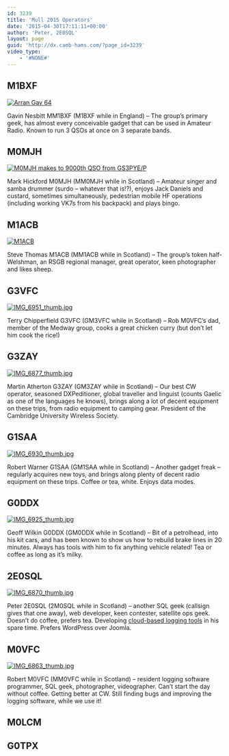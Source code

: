 ```yaml
---
id: 3239
title: 'Mull 2015 Operators'
date: '2015-04-30T17:11:11+00:00'
author: 'Peter, 2E0SQL'
layout: page
guid: 'http://dx.camb-hams.com/?page_id=3239'
video_type:
    - '#NONE#'
---
```


## M1BXF

[![Arran Gav 64](http://dx.camb-hams.com/wp-content/uploads/2011/05/Arran-Gav-64-150x150.jpg)](http://dx.camb-hams.com/wp-content/uploads/2011/05/Arran-Gav-64.jpg)

Gavin Nesbitt MM1BXF (M1BXF while in England) – The group’s primary geek, has almost every conceivable gadget that can be used in Amateur Radio. Known to run 3 QSOs at once on 3 separate bands.

## M0MJH

[![M0MJH makes to 9000th QSO from GS3PYE/P](http://dx.camb-hams.com/wp-content/uploads/2011/05/Arran-M0mjh-150x150.jpg)](http://dx.camb-hams.com/wp-content/uploads/2011/05/Arran-M0mjh.jpg)

Mark Hickford M0MJH (MM0MJH while in Scotland) – Amateur singer and samba drummer (surdo – whatever that is!?), enjoys Jack Daniels and custard, sometimes simultaneously, pedestrian mobile HF operations (including working VK7s from his backpack) and plays bingo.

## M1ACB

[![M1ACB](http://dx.camb-hams.com/wp-content/uploads/2012/05/IMG_7011_thumb.jpg)](http://upload.wikimedia.org/wikipedia/commons/c/c4/Lleyn_sheep.jpg)

Steve Thomas M1ACB (MM1ACB while in Scotland) – The group’s token half-Welshman, an RSGB regional manager, great operator, keen photographer and likes sheep.

## G3VFC

[![IMG_6951_thumb.jpg](http://dx.camb-hams.com/wp-content/uploads/2012/05/IMG_6951_thumb.jpg)](http://dx.camb-hams.com/wp-content/uploads/2012/05/IMG_6951_thumb.jpg)

Terry Chipperfield G3VFC (GM3VFC while in Scotland) – Rob M0VFC’s dad, member of the Medway group, cooks a great chicken curry (but don’t let him cook the rice!)

## G3ZAY

[![IMG_6877_thumb.jpg](http://dx.camb-hams.com/wp-content/uploads/2012/04/IMG_6877_thumb.jpg)](http://dx.camb-hams.com/wp-content/uploads/2012/04/IMG_6877_thumb.jpg)

Martin Atherton G3ZAY (GM3ZAY while in Scotland) – Our best CW operator, seasoned DXPeditioner, global traveller and linguist (counts Gaelic as one of the languages he knows), brings along a lot of decent equipment on these trips, from radio equipment to camping gear. President of the Cambridge University Wireless Society.


## G1SAA

[![IMG_6930_thumb.jpg](http://dx.camb-hams.com/wp-content/uploads/2012/04/IMG_6930_thumb.jpg)](http://dx.camb-hams.com/wp-content/uploads/2012/04/IMG_6930_thumb.jpg)

Robert Warner G1SAA (GM1SAA while in Scotland) – Another gadget freak – regularly acquires new toys, and brings along plenty of decent radio equipment on these trips. Coffee or tea, white. Enjoys data modes.


## G0DDX

[![IMG_6925_thumb.jpg](http://dx.camb-hams.com/wp-content/uploads/2012/04/IMG_6925_thumb.jpg)](http://dx.camb-hams.com/wp-content/uploads/2012/04/IMG_6925_thumb.jpg)

Geoff Wilkin G0DDX (GM0DDX while in Scotland) – Bit of a petrolhead, into his kit cars, and has been known to show us how to rebuild brake lines in 20 minutes. Always has tools with him to fix anything vehicle related! Tea or coffee as long as it’s milky.



## 2E0SQL

[![IMG_6870_thumb.jpg](http://dx.camb-hams.com/wp-content/uploads/2012/04/IMG_6870_thumb.jpg)](http://dx.camb-hams.com/wp-content/uploads/2012/04/IMG_6870_thumb.jpg)

Peter 2E0SQL (2M0SQL while in Scotland) – another SQL geek (callsign gives that one away), web developer, keen contester, satellite ops geek. Doesn’t do coffee, prefers tea. Developing [cloud-based logging tools](http://www.cloudlog.co.uk) in his spare time. Prefers WordPress over Joomla.


## M0VFC

[![IMG_6863_thumb.jpg](http://dx.camb-hams.com/wp-content/uploads/2012/04/IMG_6863_thumb.jpg)](http://dx.camb-hams.com/wp-content/uploads/2012/04/IMG_6863_thumb.jpg)

Robert M0VFC (MM0VFC while in Scotland) – resident logging software programmer, SQL geek, photographer, videographer. Can’t start the day without coffee. Getting better at CW. Still finding bugs and improving the logging software, while we use it!



## M0LCM

## G0TPX
